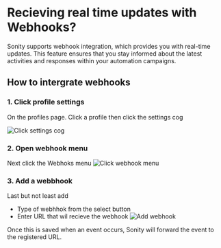 # Recieving real time updates with Webhooks?

Sonity supports webhook integration, which provides you with real-time updates. This feature ensures that you stay informed about the latest activities and responses within your automation campaigns.

## How to intergrate webhooks

### 1. Click profile settings
On the profiles page. Click a profile then click the settings cog

![Click settings cog](//images/add_webhook_01.png)

### 2. Open webhook menu
Next click the Webhoks menu
![Click webhook menu](//images/add_webhook_02.png)

### 3. Add a webbhook
Last but not least add
- Type of webhhok from the select button
- Enter URL that wil recieve the webhook
![Add webhook](//images/add_webhook_02.png)


Once this is saved when an event occurs, Sonity will forward the event to the registered URL.
